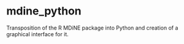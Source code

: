 # mdine_python
 Transposition of the R MDiNE package into Python and creation of a graphical interface for it. 
